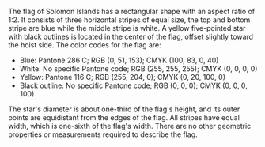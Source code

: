 The flag of Solomon Islands has a rectangular shape with an aspect ratio of 1:2. It consists of three horizontal stripes of equal size, the top and bottom stripe are blue while the middle stripe is white. A yellow five-pointed star with black outlines is located in the center of the flag, offset slightly toward the hoist side. The color codes for the flag are:

- Blue: Pantone 286 C; RGB (0, 51, 153); CMYK (100, 83, 0, 40)
- White: No specific Pantone code; RGB (255, 255, 255); CMYK (0, 0, 0, 0)
- Yellow: Pantone 116 C; RGB (255, 204, 0); CMYK (0, 20, 100, 0)
- Black outline: No specific Pantone code; RGB (0, 0, 0); CMYK (0, 0, 0, 100)

The star's diameter is about one-third of the flag's height, and its outer points are equidistant from the edges of the flag. All stripes have equal width, which is one-sixth of the flag's width. There are no other geometric properties or measurements required to describe the flag.
